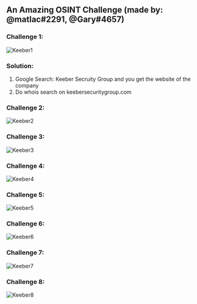 ## An Amazing OSINT Challenge (made by: @matlac#2291, @Gary#4657)

### Challenge 1:
![Keeber1](https://user-images.githubusercontent.com/61092858/166133241-d456b99b-3821-4b42-b78b-e4ce23ef2a5e.png)

### Solution: 
1. Google Search: Keeber Secruity Group and you get the website of the company
2. Do whois search on keebersecuritygroup.com
### Challenge 2:
![Keeber2](https://user-images.githubusercontent.com/61092858/166133259-527b594b-cfd0-4bef-957d-98cdef2e29a5.png)


### Challenge 3:
![Keeber3](https://user-images.githubusercontent.com/61092858/166133263-d991a8e3-d4fc-407e-87b3-3880d184b842.png)


### Challenge 4:
![Keeber4](https://user-images.githubusercontent.com/61092858/166133264-c6528aa1-4c76-49cc-8aa7-d50483a19bf7.png)


### Challenge 5:
![Keeber5](https://user-images.githubusercontent.com/61092858/166133271-8ae81171-859f-41dd-8dfa-1c12db441e71.png)


### Challenge 6:
![Keeber6](https://user-images.githubusercontent.com/61092858/166133275-6d4f5f56-9a85-4271-9db6-d527099f92ed.png)


### Challenge 7:
![Keeber7](https://user-images.githubusercontent.com/61092858/166133282-89721691-f8b6-43e6-91a3-3fed965b4994.png)


### Challenge 8:
![Keeber8](https://user-images.githubusercontent.com/61092858/166133286-47ea0cdc-0c39-4619-8996-f3c8f944a8fb.png)

